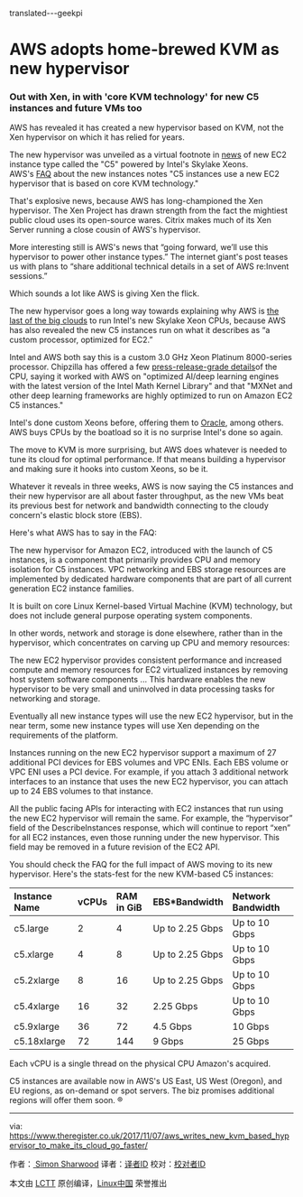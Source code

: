 translated---geekpi

AWS adopts home-brewed KVM as new hypervisor
============================================================

### Out with Xen, in with 'core KVM technology' for new C5 instances and future VMs too


AWS has revealed it has created a new hypervisor based on KVM, not the Xen hypervisor on which it has relied for years.

The new hypervisor was unveiled as a virtual footnote in [news][3] of new EC2 instance type called the "C5" powered by Intel's Skylake Xeons. AWS's [FAQ][4] about the new instances notes "C5 instances use a new EC2 hypervisor that is based on core KVM technology."

That's explosive news, because AWS has long-championed the Xen hypervisor. The Xen Project has drawn strength from the fact the mightiest public cloud uses its open-source wares. Citrix makes much of its Xen Server running a close cousin of AWS's hypervisor.

More interesting still is AWS's news that “going forward, we’ll use this hypervisor to power other instance types.” The internet giant's post teases us with plans to “share additional technical details in a set of AWS re:Invent sessions.”

Which sounds a lot like AWS is giving Xen the flick.

The new hypervisor goes a long way towards explaining why AWS is [the last of the big clouds][5] to run Intel's new Skylake Xeon CPUs, because AWS has also revealed the new C5 instances run on what it describes as “a custom processor, optimized for EC2.”

Intel and AWS both say this is a custom 3.0 GHz Xeon Platinum 8000-series processor. Chipzilla has offered a few [press-release-grade details][6]of the CPU, saying it worked with AWS on "optimized AI/deep learning engines with the latest version of the Intel Math Kernel Library" and that "MXNet and other deep learning frameworks are highly optimized to run on Amazon EC2 C5 instances."

Intel's done custom Xeons before, offering them to [Oracle][7], among others. AWS buys CPUs by the boatload so it is no surprise Intel's done so again.

The move to KVM is more surprising, but AWS does whatever is needed to tune its cloud for optimal performance. If that means building a hypervisor and making sure it hooks into custom Xeons, so be it.

Whatever it reveals in three weeks, AWS is now saying the C5 instances and their new hypervisor are all about faster throughput, as the new VMs beat its previous best for network and bandwidth connecting to the cloudy concern's elastic block store (EBS).

Here's what AWS has to say in the FAQ:

The new hypervisor for Amazon EC2, introduced with the launch of C5 instances, is a component that primarily provides CPU and memory isolation for C5 instances. VPC networking and EBS storage resources are implemented by dedicated hardware components that are part of all current generation EC2 instance families.

It is built on core Linux Kernel-based Virtual Machine (KVM) technology, but does not include general purpose operating system components.

In other words, network and storage is done elsewhere, rather than in the hypervisor, which concentrates on carving up CPU and memory resources:

The new EC2 hypervisor provides consistent performance and increased compute and memory resources for EC2 virtualized instances by removing host system software components ... This hardware enables the new hypervisor to be very small and uninvolved in data processing tasks for networking and storage.

Eventually all new instance types will use the new EC2 hypervisor, but in the near term, some new instance types will use Xen depending on the requirements of the platform.

Instances running on the new EC2 hypervisor support a maximum of 27 additional PCI devices for EBS volumes and VPC ENIs. Each EBS volume or VPC ENI uses a PCI device. For example, if you attach 3 additional network interfaces to an instance that uses the new EC2 hypervisor, you can attach up to 24 EBS volumes to that instance.

All the public facing APIs for interacting with EC2 instances that run using the new EC2 hypervisor will remain the same. For example, the “hypervisor” field of the DescribeInstances response, which will continue to report “xen” for all EC2 instances, even those running under the new hypervisor. This field may be removed in a future revision of the EC2 API.

You should check the FAQ for the full impact of AWS moving to its new hypervisor. Here's the stats-fest for the new KVM-based C5 instances:


| Instance Name | vCPUs | RAM in GiB | EBS*Bandwidth | Network Bandwidth |
|:--|:--|:--|:--|:--|
| c5.large | 2 | 4 | Up to 2.25 Gbps | Up to 10 Gbps |
| c5.xlarge | 4 | 8 | Up to 2.25 Gbps | Up to 10 Gbps |
| c5.2xlarge | 8 | 16 | Up to 2.25 Gbps | Up to 10 Gbps |
| c5.4xlarge | 16 | 32 | 2.25 Gbps | Up to 10 Gbps |
| c5.9xlarge | 36 | 72 | 4.5 Gbps | 10 Gbps |
| c5.18xlarge | 72 | 144 | 9 Gbps | 25 Gbps |

Each vCPU is a single thread on the physical CPU Amazon's acquired.

C5 instances are available now in AWS's US East, US West (Oregon), and EU regions, as on-demand or spot servers. The biz promises additional regions will offer them soon. ®

--------------------------------------------------------------------------------

via: https://www.theregister.co.uk/2017/11/07/aws_writes_new_kvm_based_hypervisor_to_make_its_cloud_go_faster/

作者：[ Simon Sharwood][a]
译者：[译者ID](https://github.com/译者ID)
校对：[校对者ID](https://github.com/校对者ID)

本文由 [LCTT](https://github.com/LCTT/TranslateProject) 原创编译，[Linux中国](https://linux.cn/) 荣誉推出

[a]:https://www.theregister.co.uk/Author/Simon-Sharwood
[1]:https://www.theregister.co.uk/Author/Simon-Sharwood
[2]:https://forums.theregister.co.uk/forum/1/2017/11/07/aws_writes_new_kvm_based_hypervisor_to_make_its_cloud_go_faster/
[3]:https://aws.amazon.com/blogs/aws/now-available-compute-intensive-c5-instances-for-amazon-ec2/
[4]:https://aws.amazon.com/ec2/faqs/#compute-optimized
[5]:https://www.theregister.co.uk/2017/10/24/azure_adds_skylakes_in_fv2_instances/
[6]:https://newsroom.intel.com/news/intel-xeon-scalable-processors-supercharge-amazon-web-services/
[7]:https://www.theregister.co.uk/2015/06/04/oracle_intel_team_on_server_with_a_dimmer_switch/
